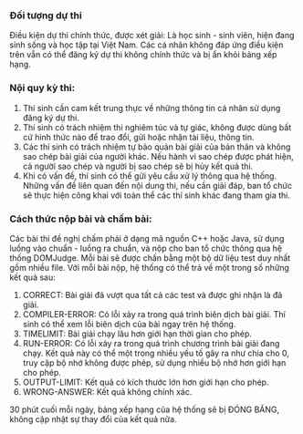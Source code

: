 ### Đối tượng dự thi
Điều kiện dự thi chính thức, được xét giải: Là học sinh - sinh viên, hiện đang sinh
sống và học tập tại Việt Nam. Các cá nhân không đáp ứng điều kiện trên vẫn có thể đăng ký
dự thi không chính thức và bị ẩn khỏi bảng xếp hạng.

### Nội quy kỳ thi:
1. Thí sinh cần cam kết trung thực về những thông tin cá nhân sử dụng đăng ký dự thi.
2. Thí sinh có trách nhiệm thi nghiêm túc và tự giác, không được dùng bất cứ hình thức
nào để trao đổi, gửi hoặc nhận tài liệu, thông tin.
3. Các thí sinh có trách nhiệm tự bảo quản bài giải của bản thân và không sao chép bài
giải của người khác. Nếu hành vi sao chép được phát hiện, cả người sao chép và
người bị sao chép sẽ bị hủy kết quả thi.
4. Khi có vấn đề, thí sinh có thể gửi yêu cầu xử lý thông qua hệ thống. Những vấn đề
liên quan đến nội dung thi, nếu cần giải đáp, ban tổ chức sẽ thực hiện công khai với
toàn thể các thí sinh khác đang tham gia thi.

### Cách thức nộp bài và chấm bài:
Các bài thi đề nghị chấm phải ở dạng mã nguồn C++ hoặc Java, sử dụng luồng vào
chuẩn - luồng ra chuẩn, và nộp cho ban tổ chức thông qua hệ thống DOMJudge. Mỗi bài sẽ
được chấn bằng một bộ dữ liệu test duy nhất gồm nhiều file. Với mỗi bài nộp, hệ thống có
thể trả về một trong số những kết quả sau:

1. CORRECT: Bài giải đã vượt qua tất cả các test và được ghi nhận là đã giải.
2. COMPILER-ERROR: Có lỗi xảy ra trong quá trình biên dịch bài giải. Thí sinh có thể
xem lỗi biên dịch của bài ngay trên hệ thống.
3. TIMELIMIT: Bài giải chạy lâu hơn giới hạn thời gian cho phép.
4. RUN-ERROR: Có lỗi xảy ra trong quá trình chương trình bài giải đang chạy. Kết quả
này có thể một trong nhiều yếu tố gây ra như chia cho 0, truy cập bộ nhớ không
được phép, sử dụng nhiều bộ nhớ hơn giới hạn cho phép.
5. OUTPUT-LIMIT: Kết quả có kích thước lớn hơn giới hạn cho phép.
6. WRONG-ANSWER: Kết quả không chính xác.

30 phút cuối mỗi ngày, bảng xếp hạng của hệ thống sẽ bị ĐÓNG BĂNG, không cập nhật sự thay đổi của kết quả nữa.
